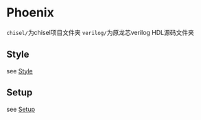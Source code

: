 # Phoenix

`chisel/`为chisel项目文件夹
`verilog/`为原龙芯verilog HDL源码文件夹

## Style

see [Style](doc/Style.md)

## Setup

see [Setup](doc/Setup.md)

